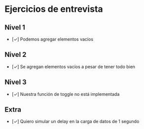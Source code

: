 # Ejercicios de entrevista

## Nivel 1
- [✓] Podemos agregar elementos vacíos

## Nivel 2
- [✓] Se agregan elementos vacíos a pesar de tener todo bien

## Nivel 3
- [✓] Nuestra función de toggle no está implementada

## Extra
- [✓] Quiero simular un delay en la carga de datos de 1 segundo

